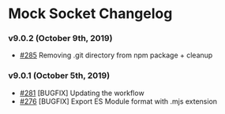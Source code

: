 # Mock Socket Changelog

### v9.0.2 (October 9th, 2019)

- [#285](https://github.com/thoov/mock-socket/pull/285) Removing .git directory from npm package + cleanup

### v9.0.1 (October 5th, 2019)

- [#281](https://github.com/thoov/mock-socket/pull/281) [BUGFIX] Updating the workflow
- [#276](https://github.com/thoov/mock-socket/pull/276) [BUGFIX] Export ES Module format with .mjs extension
